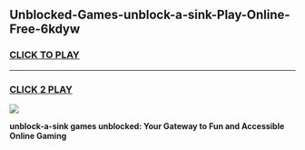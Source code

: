 
## Unblocked-Games-unblock-a-sink-Play-Online-Free-6kdyw
<h3>
<a href="https://premium76.site?title=unblock-a-sink&ref=26A">CLICK TO PLAY</a></h3>
<hr>

<h3>
<a href="https://premium76.site?title=unblock-a-sink&ref=26A">CLICK 2 PLAY</a>
  
</h3>

<a href="https://premium76.site?title=unblock-a-sink&ref=26A"><img src="https://clearcache.store/games.png"></a>


**unblock-a-sink games unblocked: Your Gateway to Fun and Accessible Online Gaming**
